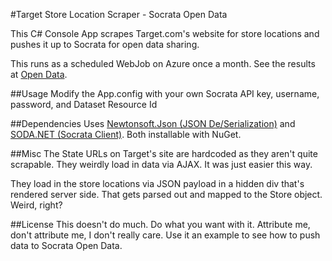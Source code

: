﻿#Target Store Location Scraper - Socrata Open Data

This C# Console App scrapes Target.com's website for store locations and pushes it up to Socrata for open data sharing.

This runs as a scheduled WebJob on Azure once a month. See the results at [Open Data](https://opendata.socrata.com/Business/Target-Stores-in-USA/4mte-zfws).

##Usage
Modify the App.config with your own Socrata API key, username, password, and Dataset Resource Id

##Dependencies
Uses [Newtonsoft.Json (JSON De/Serialization)](https://www.nuget.org/packages/Newtonsoft.Json/) and [SODA.NET (Socrata Client)](https://github.com/CityofSantaMonica/SODA.NET). Both installable with NuGet.

##Misc
The State URLs on Target's site are hardcoded as they aren't quite scrapable. They weirdly load in data via AJAX. It was just easier this way. 

They load in the store locations via JSON payload in a hidden div that's rendered server side. That gets parsed out and mapped to the Store object.
Weird, right?

##License
This doesn't do much. Do what you want with it. Attribute me, don't attribute me, I don't really care. Use it an example to see how to push data to Socrata Open Data. 